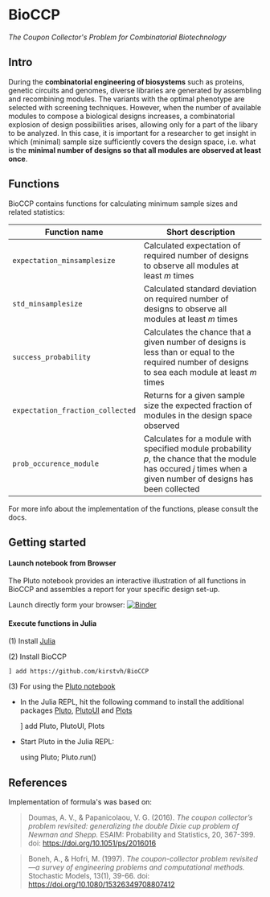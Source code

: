 # BioCCP
*The Coupon Collector's Problem for Combinatorial Biotechnology*

## Intro
During the **combinatorial engineering of biosystems** such as proteins, genetic circuits and genomes, diverse libraries are generated by assembling and recombining modules. The variants with the optimal phenotype are selected with screening techniques. However, when the number of available modules to compose a biological designs increases, a combinatorial explosion of design possibilities arises, allowing only for a part of the libary to be analyzed. In this case, it is important for a researcher to get insight in which (minimal) sample size sufficiently covers the design space, i.e. what is the **minimal number of designs so that all modules are observed at least once**.


## Functions
BioCCP contains functions for calculating minimum sample sizes and related statistics:

Function name    | Short description
---------------- | -----------------
`expectation_minsamplesize`        | Calculated expectation of required number of designs to observe all modules at least *m* times
`std_minsamplesize`      | Calculated standard deviation on required number of designs to observe all modules at least *m* times
`success_probability`         | Calculates the chance that a given number of designs is less than or equal to the required number of designs to sea each module at least *m* times
`expectation_fraction_collected` | Returns for a given sample size the expected fraction of modules in the design space observed
`prob_occurence_module` | Calculates for a module with specified module probability *p*, the chance that the module has occured *j* times when a given number of designs has been collected
 

For more info about the implementation of the functions, please consult the docs.

## Getting started

#### Launch notebook from Browser 

The Pluto notebook provides an interactive illustration of all functions in BioCCP and assembles a report for your specific design set-up.

Launch directly form your browser: [![Binder](https://mybinder.org/badge_logo.svg)](https://mybinder.org/v2/gh/kirstvh/PlutoNotebooks/main?urlpath=pluto/open?path=/home/jovyan/notebooks/BioCCP_Interactive_Notebook.jl)

#### Execute functions in Julia

(1) Install [Julia](https://julialang.org/downloads/) 

(2) Install BioCCP

    ] add https://github.com/kirstvh/BioCCP

(3) For using the [Pluto notebook](BioCCP/notebook/BioCCP_Interactive_Notebook.jl)

- In the Julia REPL, hit the following command to install the additional packages [Pluto](https://github.com/fonsp/Pluto.jl), [PlutoUI](https://github.com/fonsp/PlutoUI.jl) and [Plots](https://github.com/JuliaPlots/Plots.jl) 
  
    ] add Pluto, PlutoUI, Plots

- Start Pluto in the Julia REPL:

    using Pluto; Pluto.run()

## References
Implementation of formula's was based on:

> Doumas, A. V., & Papanicolaou, V. G. (2016). *The coupon collector’s problem revisited: generalizing the double Dixie cup problem of Newman and Shepp.* ESAIM: Probability and Statistics, 20, 367-399. doi: 	https://doi.org/10.1051/ps/2016016

> Boneh, A., & Hofri, M. (1997). *The coupon-collector problem revisited—a survey of engineering problems and computational methods.* Stochastic Models, 13(1), 39-66. doi: https://doi.org/10.1080/15326349708807412
